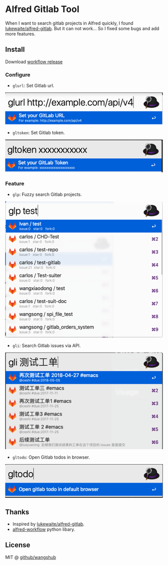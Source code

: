 # Alfred Gitlab Tool

When I want to search gitlab projects in Alfred quickly, I found [lukewaite/alfred-gitlab](https://github.com/lukewaite/alfred-gitlab). But it can not work... So I fixed some bugs and add more features.

## Install

Download [workflow release](https://github.com/wangshub/Alfred-Gitlab-Tool/releases)

### Configure

- `glurl`: Set Gitlab url.

![](./pic/glurl.png)

- `gltoken`: Set Gitlab token.

![](./pic/gltoken.png)

### Feature

- `glp`: Fuzzy search Gitlab projects.

![](./pic/glp.png)

- `gli`: Search Gitlab issues via API.

![](./pic/gli.png)

- `gltodo`: Open Gitlab todos in browser.

![](./pic/gltodo.png)

## Thanks

- Inspired by [lukewaite/alfred-gitlab](https://github.com/lukewaite/alfred-gitlab).
- [alfred-workflow](http://www.deanishe.net/alfred-workflow/) python libary.

## License

MIT @ [github/wangshub](https://github.com/wangshub)